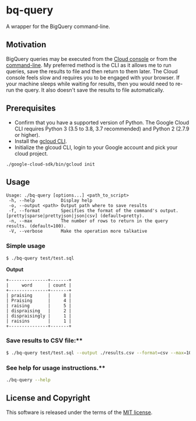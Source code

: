 # bq-query

A wrapper for the BigQuery command-line.

## Motivation

BigQuery queries may be executed from the [Cloud console](https://console.cloud.google.com/bigquery) or from the [command-line](https://cloud.google.com/bigquery/docs/reference/bq-cli-reference). My preferred method is the CLI as it allows me to run queries, save the results to file and then return to them later. The Cloud console feels slow and requires you to be engaged with your browser. If your machine sleeps while waiting for results, then you would need to re-run the query. It also doesn't save the results to file automatically.

## Prerequisites

- Confirm that you have a supported version of Python. The Google Cloud CLI requires Python 3 (3.5 to 3.8, 3.7 recommended) and Python 2 (2.7.9 or higher).
- Install the [gcloud CLI](https://cloud.google.com/sdk/docs/install).
- Initialize the glcoud CLI, login to your Google account and pick your cloud project.

```
./google-cloud-sdk/bin/gcloud init
```

## Usage

```
Usage: ./bq-query [options...] <path_to_script>
 -h, --help          Display help
 -o, --output <path> Output path where to save results
 -f, --format        Specifies the format of the command's output. [pretty|sparse|prettyjson|json|csv] (default=pretty).
 -n, --max           The number of rows to return in the query results. (default=100).
 -V, --verbose       Make the operation more talkative
```

### Simple usage

```sh
$ ./bq-query test/test.sql
```

**Output**

```
+---------------+-------+
|     word      | count |
+---------------+-------+
| praising      |     8 |
| Praising      |     4 |
| raising       |     5 |
| dispraising   |     2 |
| dispraisingly |     1 |
| raisins       |     1 |
+---------------+-------+
```

### Save results to CSV file:\*\*

```sh
$ ./bq-query test/test.sql --output ./results.csv --format=csv --max=10000
```

### See help for usage instructions.\*\*

```sh
./bq-query --help
```

## License and Copyright

This software is released under the terms of the [MIT license](https://github.com/kevinfarrugia/bq-query/blob/main/LICENSE).
